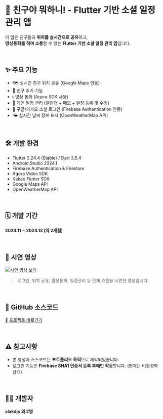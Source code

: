 # 📱 친구야 뭐하니! - Flutter 기반 소셜 일정 관리 앱

이 앱은 친구들과 **위치를 실시간으로 공유**하고,  
**영상통화를 하며 소통**할 수 있는 **Flutter 기반 소셜 일정 관리 앱**입니다.

<br>

## ✨ 주요 기능

- 🗺 실시간 친구 위치 공유 (Google Maps 연동)
- 👫 친구 추가 기능
- 📞 영상 통화 (Agora SDK 사용)
- 📆 개인 일정 관리 (캘린더 + 메모 + 일정 등록 및 수정)
- 🔐 구글/카카오 소셜 로그인 (Firebase Authentication 연동)
- 🌤 실시간 날씨 정보 표시 (OpenWeatherMap API)

<br>

## 🛠 개발 환경

- Flutter 3.24.4 (Stable) / Dart 3.5.4
- Android Studio 2024.1
- Firebase Authentication & Firestore
- Agora Video SDK
- Kakao Flutter SDK
- Google Maps API
- OpenWeatherMap API

<br>

## 🗓 개발 기간

**2024.11 ~ 2024.12 (약 2개월)**

<br>

## 🎥 시연 영상

[![시연 영상 보기](https://img.youtube.com/vi/l79SWWXp3xg/0.jpg)](https://youtu.be/l79SWWXp3xg)

> 로그인, 위치 공유, 영상통화, 일정관리 등 전체 흐름을 시연한 영상입니다.

<br>

## 📁 GitHub 소스코드

🔗 [프로젝트 바로가기](https://github.com/alakdjs/flutter-location-calendar)

<br>

## ⚠️ 참고사항

- 본 영상과 소스코드는 **포트폴리오 목적**으로 제작되었습니다.
- 로그인 기능은 **Firebase SHA1 인증서 등록 후에만 작동**합니다. (현재는 비활성화 상태)

<br>

## 👨‍💻 개발자

**alakdjs 외 2명**

